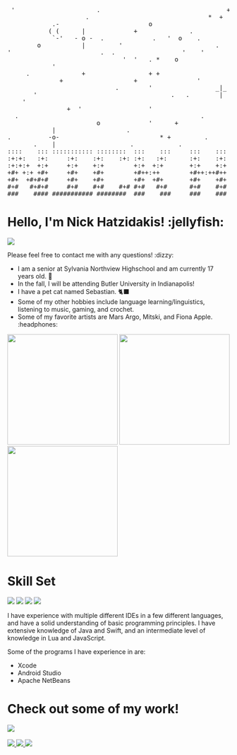 <pre>
 '                      .                                  +    .      o                                     
                     .                                *  +                                                   
            .-                        o                       .            '   *                       *     
           ( (      |             +              .                     .         * +         .               
            `-'   - o -  .             .   '  o    .                       '            '         +          
        o           |         '                         .            ~~+                        *       .     
'                        .  .                  '    '           .                +    ~~+     +               
                               '  '   . *    o                '                                      o  +     
            '                                                                  '       '                      
     .              +                 + +                    . *                                    .        o
              +                   +                '             o             .    +                        
                             .        '                 _|_                                      .            
       '                                    .   .        |         +          o +    |    _|_                 
    '                                                        o                      -o-    |     .            
                +  '                  '                                              |                        
  .                                                 .                 '                               o       
                        o             '      +              '               |             '                _|_
            |                   .                               +         --o--                       |     | 
.          -o-                           * +         .            o         |    .  .               - o -     
       .    |                    .            .                                        ' .  .         |    '  
::::    ::: ::::::::::: ::::::::  :::    :::     :::    :::     ::: ::::::::::: :::::::::
:+:+:   :+:     :+:    :+:    :+: :+:   :+:      :+:    :+:   :+: :+:   :+:          :+: 
:+:+:+  +:+     +:+    +:+        +:+  +:+       +:+    +:+  +:+   +:+  +:+         +:+  
+#+ +:+ +#+     +#+    +#+        +#++:++        +#++:++#++ +#++:++#++: +#+        +#+   
+#+  +#+#+#     +#+    +#+        +#+  +#+       +#+    +#+ +#+     +#+ +#+       +#+    
#+#   #+#+#     #+#    #+#    #+# #+#   #+#      #+#    #+# #+#     #+# #+#      #+#     
###    #### ########### ########  ###    ###     ###    ### ###     ### ###     #########
</pre>

<!-- ABOUT ME -->
<h1>Hello, I'm Nick Hatzidakis! :jellyfish:</h1>
<a target="_blank" href="mailto:nickhatzidakis@icloud.com"><img src="https://img.shields.io/badge/-nickhatzidakis@icloud.com-D14836?style=flat&logo=Gmail&logoColor=white"/></a>
<p>Please feel free to contact me with any questions! :dizzy:</p>
<div>
  <ul>
    <li>I am a senior at Sylvania Northview Highschool and am currently 17 years old. 🌱</li>
    <li>In the fall, I will be attending Butler University in Indianapolis!</li>
    <li>I have a pet cat named Sebastian. 🐈‍⬛ </li>
    <li>Some of my other hobbies include language learning/linguistics, listening to music, gaming, and crochet.</li>
    <li>Some of my favorite artists are Mars Argo, Mitski, and Fiona Apple. :headphones:</li>
  </ul>
  <img src="https://github.com/user-attachments/assets/a9d493df-35a6-44bb-8d83-9830c870e569" width=250>
  <img src="https://github.com/user-attachments/assets/84a054c6-906b-41fe-8f6a-8668386128ea" width=250>
  <img src="https://github.com/user-attachments/assets/311ff8bd-4328-4026-9018-fe65e4da966d" width=250>
</div>

<!-- SKILL SET -->
<h1>Skill Set</h1>
<div align="left">
  <img src="https://img.shields.io/badge/Swift-F05138?style=flat&logo=swift&logoColor=white"/>
  <img src="https://img.shields.io/badge/Java-ED8B00?style=flat&logo=openjdk&logoColor=white"/>
  <img src="https://img.shields.io/badge/Lua-2C2D72?style=flat&logo=lua&logoColor=white"/>
  <img src="https://img.shields.io/badge/JavaScript-323330?style=flat&logo=javascript&logoColor=F7DF1E"/>
</div>
<p>I have experience with multiple different IDEs in a few different languages, and have a solid understanding of basic programming principles. I have extensive knowledge of Java and Swift, and an intermediate level of knowledge in Lua and JavaScript.</p>
<p>Some of the programs I have experience in are:</p>
<ul>
  <li>Xcode</li>
  <li>Android Studio</li>
  <li>Apache NetBeans</li>
</ul>

<!-- FEATURES PROJECTS -->
<h1>Check out some of my work!</h1>

<div id="stats">
 <img src="https://github-readme-stats.vercel.app/api/top-langs/?username=nickhatzz&layout=compact&theme=tokyonight"/>
</div>
<br>
<div id="readmecards">
  <a href="https://github.com/nickhatzz/lipu-lipu">
     <img src="https://github-readme-stats.vercel.app/api/pin/?username=nickhatzz&repo=lipu-lipu&theme=tokyonight&show_owner=true"/>
  </a>
 <a href="https://github.com/nickhatzz/Wordel">
     <img src="https://github-readme-stats.vercel.app/api/pin/?username=nickhatzz&repo=Wordel&theme=tokyonight&show_owner=true"/>
  </a>
 <a href="https://github.com/nickhatzz/RockPaperScissors">
     <img src="https://github-readme-stats.vercel.app/api/pin/?username=nickhatzz&repo=RockPaperScissors&theme=tokyonight&show_owner=true"/>
  </a>
</div>
